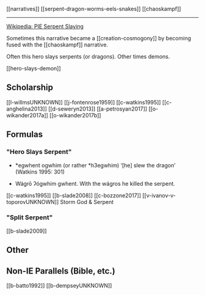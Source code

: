 [[narratives]]
[[serpent-dragon-worms-eels-snakes]]
[[chaoskampf]]

---

[Wikipedia: PIE Serpent Slaying](https://en.wikipedia.org/wiki/Proto-Indo-European-mythology#Serpent-slaying-myth)

Sometimes this narrative became a [[creation-cosmogony]] by becoming fused with the [[chaoskampf]] narrative.

Often this hero slays serpents (or dragons). Other times demons.

[[hero-slays-demon]]

## Scholarship
[[l-willmsUNKNOWN]]
[[j-fontenrose1959]]
[[c-watkins1995]]
[[c-anghelina2013]]
[[d-seweryn2013]]
[[a-petrosyan2017]]
[[o-wikander2017a]]
[[o-wikander2017b]]

## Formulas
### "Hero Slays Serpent"
- *egwhent ogwhim (or rather *h3egwhim) ‘[he] slew the dragon’ (Watkins 1995: 301)

- Wágrō ʔógwhim gwhent. With the wágros he killed the serpent.

[[c-watkins1995]]
[[b-slade2008]]
[[c-bozzone2017]]
[[v-ivanov-v-toporovUNKNOWN]] Storm God & Serpent

### "Split Serpent"
[[b-slade2009]]


## Other



## Non-IE Parallels (Bible, etc.)
[[b-batto1992]]
[[b-dempseyUNKNOWN]]